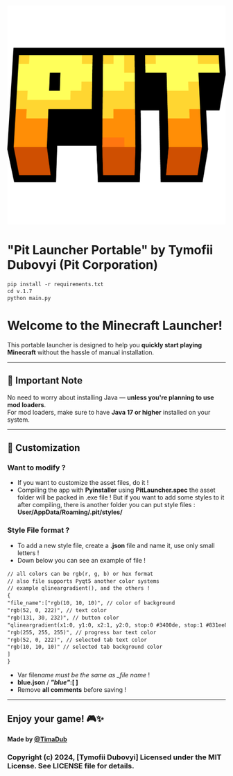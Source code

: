 ![Pit Launcher](v.1.7/assets/images/logos/icon.png)

# "Pit Launcher Portable" by Tymofii Dubovyi (Pit Corporation)

```commandline
pip install -r requirements.txt
cd v.1.7
python main.py
```

# Welcome to the Minecraft Launcher!

This portable launcher is designed to help you **quickly start playing Minecraft** without the hassle of manual installation.

---

## 🚨 Important Note

No need to worry about installing Java — **unless you're planning to use mod loaders**.  
For mod loaders, make sure to have **Java 17 or higher** installed on your system.

---

## 🎨 Customization

### Want to modify ?

- If you want to customize the asset files, do it !
- Compiling the app with **Pyinstaller** using **PitLauncher.spec** the asset folder will be packed in .exe file !
  But if you want to add some styles to it after compiling,
  there is another folder you can put style files :
  **User/AppData/Roaming/.pit/styles/**

### Style File format ?

- To add a new style file, create a **.json** file and name it, use only small letters !
- Down below you can see an example of file !

```markdown
// all colors can be rgb(r, g, b) or hex format
// also file supports Pyqt5 another color systems
// example qlineargradient(), and the others !
{
"file_name":["rgb(10, 10, 10)", // color of background
"rgb(52, 0, 222)", // text color
"rgb(131, 30, 232)", // button color
"qlineargradient(x1:0, y1:0, x2:1, y2:0, stop:0 #3400de, stop:1 #831ee8)", // progress bar color
"rgb(255, 255, 255)", // progress bar text color
"rgb(52, 0, 222)", // selected tab text color
"rgb(10, 10, 10)" // selected tab background color
]
}
```

- Var file*name must be the same as \_file name* !
- **blue.json** / **_"blue"_:[ ]**
- Remove **all comments** before saving !

---

## Enjoy your game! 🎮✨

**Made by [@TimaDub](https://github.com/TimaDub)**

### Copyright (c) 2024, [Tymofii Dubovyi] Licensed under the MIT License. See LICENSE file for details.
